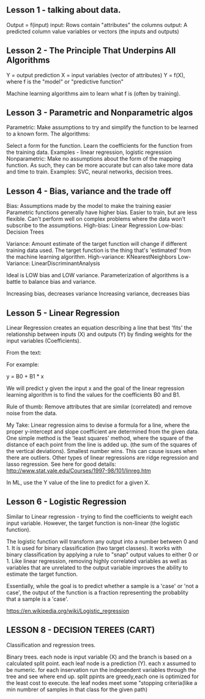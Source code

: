 ## Lesson 1 - talking about data.

Output = f(input)
input: Rows contain "attributes" the columns
output: A predicted column value
variables or vectors (the inputs and outputs)


## Lesson 2 - The Principle That Underpins All Algorithms
Y = output prediction
X = input variables (vector of attributes)
Y = f(X), where f is the "model" or "predictive function"

Machine learning algorithms aim to learn what f is (often by training).


## Lesson 3 - Parametric and Nonparametric algos
Parametric: Make assumptions to try and simplify the function to be learned to a known form. The algorithms:

Select a form for the function.
Learn the coefficients for the function from the training data.
Examples - linear regression, logistic regression
Nonparametric: Make no assumptions about the form of the mapping function. As such, they can be more accurate but can also take more data and time to train.
Examples: SVC, neural networks, decision trees.


## Lesson 4 - Bias, variance and the trade off

Bias: Assumptions made by the model to make the training easier
Parametric functions generally have higher bias. Easier to train, but are less flexible. Can't perform well
on complex problems where the data won't subscribe to the assumptions.
High-bias: Linear Regression
Low-bias: Decision Trees


Variance: Amount estimate of the target function will change if different training data used.
The target function is the thing that's 'estimated' from the machine learning algorithm.
High-variance: KNearestNeighbors
Low-Variance: LinearDiscriminantAnalysis


Ideal is LOW bias and LOW variance. Parameterization of algorithms is a battle to balance bias and variance.

Increasing bias, decreases variance
Increasing variance, decreases bias


## Lesson 5 - Linear Regression

Linear Regression creates an equation describing a line that best 'fits' the relationship between inputs (X) and
outputs (Y) by finding weights for the input variables (Coefficients).

From the text:

For example:

y = B0 + B1 * x

We will predict y given the input x and the goal of the linear regression learning algorithm is to find the values for the coefficients B0 and B1.

Rule of thumb: Remove attributes that are similar (correlated) and remove noise from the data.

My Take:
Linear regression aims to devise a formula for a line, where the proper y-intercept and slope coefficient are
determined from the given data. One simple method is the 'least squares' method, where the square of the distance
of each point from the line is added up. (the sum of the squares of the vertical deviations). Smallest number wins. This can cause issues when there are outliers. Other types
of linear regressions are ridge regression and lasso regression. See here for good details: http://www.stat.yale.edu/Courses/1997-98/101/linreg.htm

In ML, use the Y value of the line to predict for a given X.


## Lesson 6 - Logistic Regression

Similar to Linear regression - trying to find the coefficients to weight each input variable. However, the
target function is non-linear (the logistic function).

The logistic function will transform any output into a number between 0 and 1. It is used for binary classification
(two target classes). It works with binary classification by applying a rule to "snap" output values to either 0 or 1.
Like linear regression, removing highly correlated variables as well as variables that are unrelated to the output variable
improves the ability to estimate the target function.

Essentially, while the goal is to predict whether a sample is a 'case' or 'not a case', the output of the function
is a fraction representing the probablity that a sample is a 'case'.

https://en.wikipedia.org/wiki/Logistic_regression


## LESSON 8 - DECISION TEREES (CART)
Classification and regression trees.

Binary trees. each node is input variable (X) and the branch is based on a calculated split point. each leaf node is a prediction (Y). each x assumed to be numeric. for each inservation run the independent variables through the tree and see where end up.
split ppints are greedy,each one is optimized for the least cost to execute. the leaf nodes meet some "stopping criteria(like a min numbrer of samples in that class for the given path)
